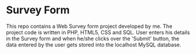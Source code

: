 # Survey Form
This repo contains a Web Survey form project developed by me. The project code is written in PHP, HTML5, CSS and SQL. User enters his details in the Survey form and when he/she clicks over the 'Submit' button, the data entered by the user gets stored into the localhost MySQL database.
